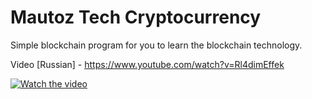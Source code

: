 # Mautoz Tech Cryptocurrency

Simple blockchain program for you to learn the blockchain technology.

Video [Russian] - https://www.youtube.com/watch?v=Rl4dimEffek

[![Watch the video](https://img.youtube.com/vi/V29YRcaq34o/maxresdefault.jpg)](https://www.youtube.com/watch?v=w_INsbShZ7A)


